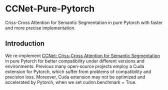 # CCNet-Pure-Pytorch
Criss-Cross Attention for Semantic Segmentation in pure Pytorch with faster and more precise implementation.
## Introduction
We re-implement [CCNet: Criss-Cross Attention for Semantic Segmentation](https://arxiv.org/abs/1811.11721) in pure Pytorch for better compatibility under different versions and environments. Previous many open-source projects employ a Cuda extension for Pytorch, which suffer from problems of compatibility and precision loss. Moreover, Cuda extension may not be optimized and accelerated by Pytorch, when we set cudnn.benchmark = True. 
